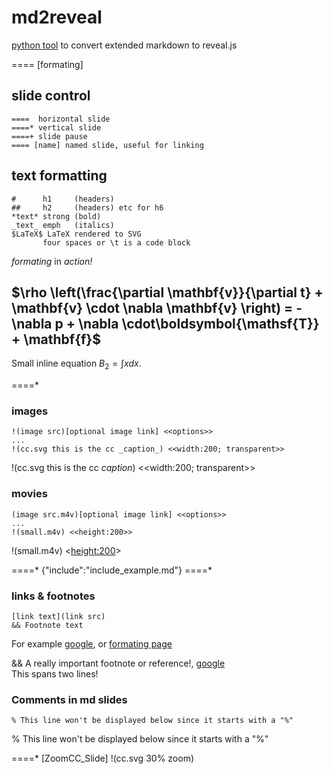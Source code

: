 # md2reveal
[python tool](https://github.com/thoppe/md2reveal) to convert extended markdown to reveal.js

==== [formating]  

## slide control
	====  horizontal slide
	====* vertical slide
	====+ slide pause
	==== [name] named slide, useful for linking

## text formatting
    #      h1     (headers) 
    ##     h2     (headers) etc for h6
	*text* strong (bold)
	_text_ emph   (italics)
	$LaTeX$ LaTeX rendered to SVG
	       four spaces or \t is a code block

_formating_ in *action!*
## $\rho \left(\frac{\partial \mathbf{v}}{\partial t} + \mathbf{v} \cdot \nabla \mathbf{v} \right) = -\nabla p + \nabla \cdot\boldsymbol{\mathsf{T}} + \mathbf{f}$

Small inline equation $B_2 = \int x dx$.

====* 
### images
	!(image src)[optional image link] <<options>>
    ...
	!(cc.svg this is the cc _caption_) <<width:200; transparent>>
!(cc.svg this is the cc _caption_) <<width:200; transparent>>

### movies
	(image src.m4v)[optional image link] <<options>>
    ...
	!(small.m4v) <<height:200>>
!(small.m4v) <<height:200>>

====*
{"include":"include_example.md"}
====*

### links & footnotes
    [link text](link src)
    && Footnote text
	
For example [google](https://www.google.com), or [formating page](#/formating)

&& A really important footnote or reference!, [google](https://www.google.com)<br>This spans two lines!

### Comments in md slides
    % This line won't be displayed below since it starts with a "%"

% This line won't be displayed below since it starts with a "%"
<br>

====* [ZoomCC_Slide] !(cc.svg 30% zoom)

